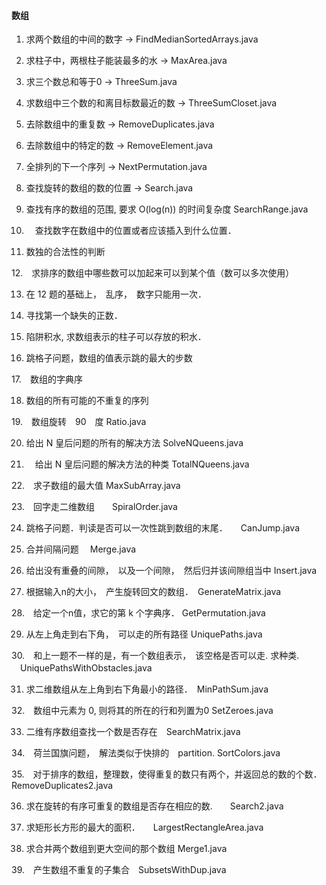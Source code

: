 #### 数组

1. 求两个数组的中间的数字    ->  FindMedianSortedArrays.java

2. 求柱子中，两根柱子能装最多的水  -> MaxArea.java 

3. 求三个数总和等于0   ->  ThreeSum.java 

4. 求数组中三个数的和离目标数最近的数  -> ThreeSumCloset.java 

5. 去除数组中的重复数  ->  RemoveDuplicates.java

6. 去除数组中的特定的数  -> RemoveElement.java 

7. 全排列的下一个序列  -> NextPermutation.java

8. 查找旋转的数组的数的位置 -> Search.java 
	
9. 查找有序的数组的范围,  要求 O(log(n)) 的时间复杂度  SearchRange.java

10. 　查找数字在数组中的位置或者应该插入到什么位置． 

11. 数独的合法性的判断

12.　求排序的数组中哪些数可以加起来可以到某个值（数可以多次使用）

13. 在 12 题的基础上，　乱序，　数字只能用一次．

14. 寻找第一个缺失的正数．

15. 陷阱积水, 求数组表示的柱子可以存放的积水．	

16. 跳格子问题，数组的值表示跳的最大的步数 

17.　数组的字典序

18. 数组的所有可能的不重复的序列 

19.　数组旋转　90　度    Ratio.java

20.  给出 N 皇后问题的所有的解决方法  SolveNQueens.java

21. 　给出 N 皇后问题的解决方法的种类 TotalNQueens.java

22.　求子数组的最大值 MaxSubArray.java

23.　回字走二维数组　　SpiralOrder.java

24. 跳格子问题．判读是否可以一次性跳到数组的末尾．　　CanJump.java

25. 合并间隔问题　 Merge.java

26. 给出没有重叠的间隙，　以及一个间隙，　然后归并该间隙组当中 Insert.java

27. 根据输入n的大小，　产生旋转回文的数组．　GenerateMatrix.java

28.　给定一个n值，求它的第 k 个字典序． GetPermutation.java

29. 从左上角走到右下角，　可以走的所有路径 UniquePaths.java

30.　和上一题不一样的是，有一个数组表示，　该空格是否可以走. 求种类. 　UniquePathsWithObstacles.java

31. 求二维数组从左上角到右下角最小的路径．　MinPathSum.java

32.　数组中元素为 0, 则将其的所在的行和列置为0  SetZeroes.java

33. 二维有序数组查找一个数是否存在　SearchMatrix.java

34.　荷兰国旗问题，　解法类似于快排的　partition. SortColors.java

35.　对于排序的数组，整理数，使得重复的数只有两个，并返回总的数的个数．	RemoveDuplicates2.java

36. 求在旋转的有序可重复的数组是否存在相应的数.　　Search2.java

37. 求矩形长方形的最大的面积．　　LargestRectangleArea.java

38. 求合并两个数组到更大空间的那个数组 Merge1.java

39.　产生数组不重复的子集合　SubsetsWithDup.java

